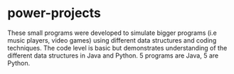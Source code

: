 # power-projects
These small programs were developed to simulate bigger programs (i.e music players, video games) using different data structures and coding techniques. The code level is basic but demonstrates understanding of the different data structures in Java and Python. 5 programs are Java, 5 are Python.
